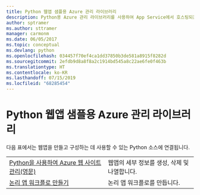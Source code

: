 ```yaml
---
title: Python 웹앱 샘플용 Azure 관리 라이브러리
description: Python용 Azure 관리 라이브러리를 사용하여 App Service에서 호스팅되는 Azure 웹앱을 만들고 업데이트하기 위한 샘플 코드를 얻습니다.
author: sptramer
ms.author: sttramer
manager: carmonm
ms.date: 06/05/2017
ms.topic: conceptual
ms.devlang: python
ms.openlocfilehash: 034457f70ef4ca1dd37850b3de581a8915f8282d
ms.sourcegitcommit: 2efdb9d8a8f8a2c1914bd545a8c22ae6fe0f463b
ms.translationtype: HT
ms.contentlocale: ko-KR
ms.lasthandoff: 07/15/2019
ms.locfileid: "68285454"
---
```

# <a name="azure-management-libraries-for-python-samples-for-web-apps"></a>Python 웹앱 샘플용 Azure 관리 라이브러리

다음 표에서는 웹앱을 만들고 구성하는 데 사용할 수 있는 Python 소스에 연결됩니다. 

|||
|---|---|
| [Python을 사용하여 Azure 웹 사이트 관리(영문)][1] | 웹앱의 세부 정보를 생성, 삭제 및 나열합니다. |
| [논리 앱 워크플로 만들기][2] | 논리 앱 워크플로를 만듭니다. |

[1]: https://azure.microsoft.com/resources/samples/app-service-web-python-manage
[2]: python-sdk-azure-samples-logic-app-workflow.md



